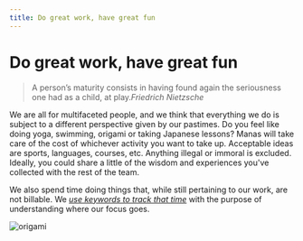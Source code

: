 ```yaml
---
title: Do great work, have great fun
---
```

# Do great work, have great fun

> A person’s maturity consists in having found again the seriousness one had as a child, at play.<cite>Friedrich Nietzsche</cite>

We are all for multifaceted people, and we think that everything we do is subject to a different perspective given by our pastimes. Do you feel like doing yoga, swimming, origami or taking Japanese lessons? Manas will take care of the cost of whichever activity you want to take up. Acceptable ideas are sports, languages, courses, etc. Anything illegal or immoral is excluded. Ideally, you could share a little of the wisdom and experiences you've collected with the rest of the team.

We also spend time doing things that, while still pertaining to our work, are not billable. We *[use keywords to track that time](https://docs.google.com/document/d/1gz3YkRP--FS7li3YMpEHd6Bf0k0PtL4_OA40CQzTgwM/edit)* with the purpose of understanding where our focus goes.

![origami](/images/origami.svg)
